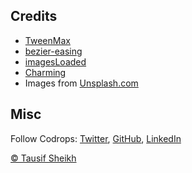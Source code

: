 ## Credits

- [TweenMax](https://greensock.com/tweenmax)
- [bezier-easing](https://github.com/gre/bezier-easing)
- [imagesLoaded](https://imagesloaded.desandro.com/)
- [Charming](https://github.com/yuanqing/charming)
- Images from [Unsplash.com](https://unsplash.com/)

## Misc

Follow Codrops: [Twitter](http://www.twitter.com/TAUSIFMUKTAR), [GitHub](https://github.com/TausifM), [LinkedIn](http://www.linkedin.com/tausifsheikh)

[© Tausif Sheikh](https://tausifsheikh.herokuapp.com)
